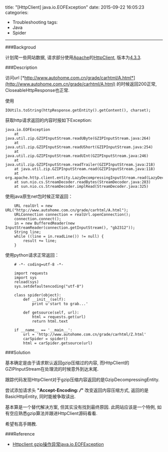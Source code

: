 title: "[HttpClient] java.io.EOFException"
date: 2015-09-22 16:05:23
categories: 
- Troubleshooting
tags:
- Java
- Spider

---
###Backgroud

计划爬一些网站数据, 请求部分使用[Apache](http://www.apache.org/)的[HttpClient](http://hc.apache.org/), 版本为[4.3.3](http://hc.apache.org/httpcomponents-client-4.3.x/download.html). 

###Description

访问url [*http://www.autohome.com.cn/grade/carhtml/A.html*](http://www.autohome.com.cn/grade/carhtml/A.html) 的时候返回200正常, CloseableHttpResponse也正常.

使用

```!java
IOUtils.toString(httpResponse.getEntity().getContent(), charset);
```

获取http请求返回的内容时报如下Exception:

```!java
java.io.EOFException
	at java.util.zip.GZIPInputStream.readUByte(GZIPInputStream.java:264)
	at java.util.zip.GZIPInputStream.readUShort(GZIPInputStream.java:254)
	at java.util.zip.GZIPInputStream.readUInt(GZIPInputStream.java:246)
	at java.util.zip.GZIPInputStream.readTrailer(GZIPInputStream.java:218)
	at java.util.zip.GZIPInputStream.read(GZIPInputStream.java:118)
	at org.apache.http.client.entity.LazyDecompressingInputStream.read(LazyDecompressingInputStream.java:74)
	at sun.nio.cs.StreamDecoder.readBytes(StreamDecoder.java:283)
	at sun.nio.cs.StreamDecoder.implRead(StreamDecoder.java:325)
```

使用java原生net包时候正常返回：

```!java
    URL realUrl = new URL("http://www.autohome.com.cn/grade/carhtml/A.html");
    URLConnection connection = realUrl.openConnection();
    connection.connect();
    in = new BufferedReader(new InputStreamReader(connection.getInputStream(), "gb2312"));
    String line;
    while ((line = in.readLine()) != null) {
        result += line;
    }
```

使用python请求正常返回：

```!python
    # -*- coding=utf-8 -*-
    
    import requests
    import sys
    reload(sys)
    sys.setdefaultencoding("utf-8")
    
    class spider(object):
        def __init__(self):
            print u'start to grab...'
    
        def getsource(self, url):
            html = requests.get(url)
            return html.text
    
    if __name__ == '__main__':
        url = 'http://www.autohome.com.cn/grade/carhtml/Z.html'
        carSpider = spider()
        html = carSpider.getsource(url)
```

###Solution

基本确定是由于请求默认返回gzip压缩过的内容, 而HttpClient的GZIPInputStream在处理流的时候意外到达末尾. 

跟踪代码发现HttpClient对于gzip压缩内容返回的是GzipDecompressingEntity.
 
尝试添加请求头 __"Accept-Encoding: */*"__ 改变返回内容压缩方式, 返回的是BasicHttpEntity, 同时能被争取读出.

基本算是一个替代解决方案, 但其实没有找到最终原因. 此网站应该是一个特例, 如有空应熟悉gzip算法并跟进HttpClient源码看看.

希望有高手赐教.
 

###Reference

- [Httpclient gzip操作异常java.io.EOFException](http://www.devnote.cn/article/152.html)